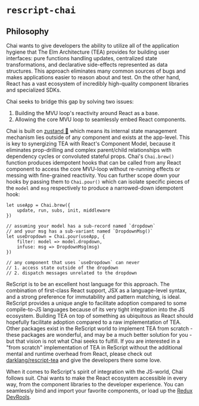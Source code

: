 # `rescript-chai`

## Philosophy

Chai wants to give developers the ability to utilize all of the application hygiene that The Elm Architecture (TEA) provides for building user interfaces: pure functions handling updates, centralized state transformations, and declarative side-effects represented as data structures. This approach eliminates many common sources of bugs and makes applications easier to reason about and test. On the other hand, React has a vast ecosystem of incredibly high-quality component libraries and specialized SDKs.

Chai seeks to bridge this gap by solving two issues:
1. Building the MVU loop's reactivity around React as a base.
2. Allowing the core MVU loop to seamlessly embed React components. 

Chai is built on [zustand 🐻](https://github.com/pmndrs/zustand) which means its internal state management mechanism lies outside of any component and exists at the app-level. This is key to synergizing TEA with React's Component Model, because it eliminates prop-drilling and complex parent/child relationships with dependency cycles or convoluted stateful props. Chai's `Chai.brew()` function produces idempotent hooks that can be called from any React component to access the core MVU-loop without re-running effects or messing with fine-grained reactivity. You can further scope down your hooks by passing them to `Chai.pour()` which can isolate specific pieces of the `model` and `msg` respectively to produce a narrowed-down idempotent hook:

```rescript
let useApp = Chai.brew({
    update, run, subs, init, middleware  
})

// assuming your model has a sub-record named `dropdown`
// and your msg has a sub-variant named `DropdownMsg()`
let useDropdown = Chai.pour(useApp, {
    filter: model => model.dropdown,
    infuse: msg => DropdownMsg(msg)
})

// any component that uses `useDropdown` can never 
// 1. access state outside of the dropdown
// 2. dispatch messages unrelated to the dropdown
```

ReScript is to be an excellent host language for this approach. The combination of first-class React support, JSX as a language-level syntax, and a strong preference for immutability and pattern matching, is ideal.  ReScript provides a unique angle to facilitate adoption compared to some compile-to-JS languages because of its very tight integration into the JS ecosystem. Building TEA on top of something as ubiquitous as React should hopefully facilitate adoption compared to a raw implementation of TEA. Other packages exist in the ReScript world to implement TEA from scratch - these packages are wonderful, and may be a much better solution for you - but that vision is not what Chai seeks to fulfill. If you are interested in a "from scratch" implementation of TEA in ReScript without the additional mental and runtime overhead from React, please check out [darklang/rescript-tea](https://github.com/darklang/rescript-tea) and give the developers there some love. 

When it comes to ReScript's spirit of integration with the JS-world, Chai follows suit. Chai wants to make the React ecosystem accessible in every way, from the component libraries to the developer experience. You can seamlessly bind and import your favorite components, or load up the [Redux DevRools](https://github.com/reduxjs/redux-devtools).